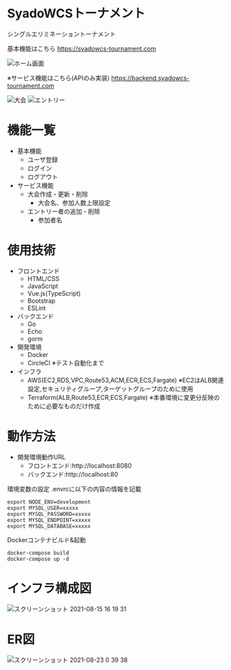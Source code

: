 # SyadoWCSトーナメント

シングルエリミネーショントーナメント

基本機能はこちら
https://syadowcs-tournament.com

![ホーム画面](https://user-images.githubusercontent.com/8272683/130260056-aee47f83-ab7f-429a-aa0a-d07201700eb8.png)

※サービス機能はこちら(APIのみ実装)
https://backend.syadowcs-tournament.com

![大会](https://user-images.githubusercontent.com/8272683/130365135-3ec84fc0-004a-45b6-b5fd-a8bb607cc821.png)
![エントリー](https://user-images.githubusercontent.com/8272683/130261499-fca1a9e2-f91a-4c82-b521-7d5467875c02.png)

# 機能一覧
- 基本機能
  - ユーザ登録
  - ログイン
  - ログアウト
- サービス機能
  - 大会作成・更新・削除
    - 大会名、参加人数上限設定
  - エントリー者の追加・削除
    - 参加者名

# 使用技術
- フロントエンド
  - HTML/CSS
  - JavaScript
  - Vue.js(TypeScript)
  - Bootstrap
  - ESLint
- バックエンド
  - Go
  - Echo
  - gorm
- 開発環境
  - Docker
  - CircleCI ※テスト自動化まで
- インフラ
  - AWS(EC2,RDS,VPC,Route53,ACM,ECR,ECS,Fargate) ※EC2はALB関連設定,セキュリティグループ,ターゲットグループのために使用
  - Terraform(ALB,Route53,ECR,ECS,Fargate) ※本番環境に変更分反映のために必要なものだけ作成

# 動作方法

- 開発環境動作URL
  - フロントエンド:http://localhost:8080
  - バックエンド:http://localhost:80

環境変数の設定
.envrcに以下の内容の情報を記載
```
export NODE_ENV=development
export MYSQL_USER=xxxxx
export MYSQL_PASSWORD=xxxxx
export MYSQL_ENDPOINT=xxxxx
export MYSQL_DATABASE=xxxxx
```
Dockerコンテナビルド&起動
```
docker-compose build
docker-compose up -d
```

# インフラ構成図
![スクリーンショット 2021-08-15 16 19 31](https://user-images.githubusercontent.com/8272683/129470462-4dcdb8da-9a64-433e-bc44-a7419a443ed9.png)

# ER図
![スクリーンショット 2021-08-23 0 39 38](https://user-images.githubusercontent.com/8272683/130361245-64b40b9a-60b9-42ad-976c-d026f851ec37.png)
